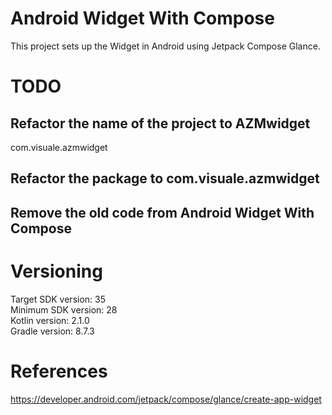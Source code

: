 # Android Widget With Compose

This project sets up the Widget in Android using Jetpack Compose Glance.

# TODO

## Refactor the name of the project to AZMwidget
com.visuale.azmwidget

## Refactor the package to com.visuale.azmwidget

## Remove the old code from Android Widget With Compose


# Versioning

Target SDK version: 35 <br />
Minimum SDK version: 28 <br />
Kotlin version: 2.1.0 <br />
Gradle version: 8.7.3 <br />

# References

https://developer.android.com/jetpack/compose/glance/create-app-widget  <br />